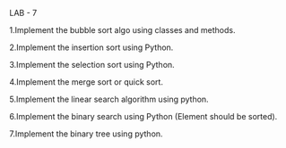 LAB - 7

1.Implement the bubble sort algo using classes and methods.


2.Implement the insertion sort using Python.


3.Implement the selection sort using Python.


4.Implement the merge sort or quick sort.


5.Implement the linear search algorithm using python.


6.Implement the binary search using Python (Element should be sorted).


7.Implement the binary tree using python.
